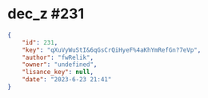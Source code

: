 
# dec_z #231
                
```JSON
{
    "id": 231,
    "key": "qXuVyWuStI&6qGsCrQiHyeF%4aKhYmRefGn?7eVp",
    "author": "fwRelik",
    "owner": "undefined",
    "lisance_key": null,
    "date": "2023-6-23 21:41"
}
```
    